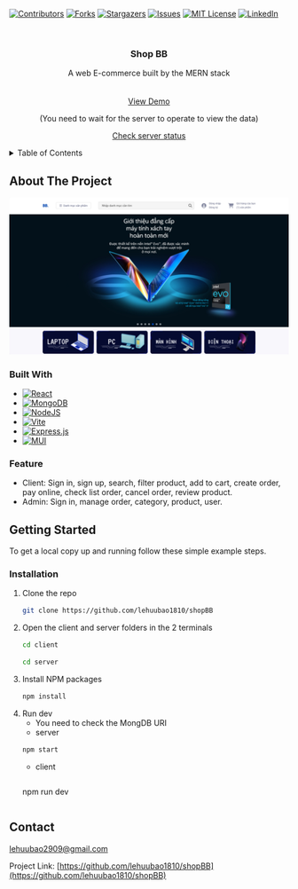 <a name="readme-top"></a>

[![Contributors][contributors-shield]][contributors-url]
[![Forks][forks-shield]][forks-url]
[![Stargazers][stars-shield]][stars-url]
[![Issues][issues-shield]][issues-url]
[![MIT License][license-shield]][license-url]
[![LinkedIn][linkedin-shield]][linkedin-url]



<!-- PROJECT LOGO -->
<br />
<div align="center">
  <!-- <a href="https://github.com/lehuubao1810/Todo">
    <img src="images/logo.png" alt="Logo" width="80" height="80">
  </a> -->

<h3 align="center">Shop BB</h3>

  <p align="center">
    A web E-commerce built by the MERN stack
    <br />
    <!-- <a href="https://github.com/github_username/repo_name"><strong>Explore the docs »</strong></a> -->
    <br />
    <br />
    <a href="https://shop-bb.vercel.app/">View Demo</a>
    <p>(You need to wait for the server to operate to view the data)</p>
    <a href="https://shopbb.onrender.com/">Check server status</a>
    <!-- ·
    <a href="https://github.com/github_username/repo_name/issues">Report Bug</a>
    ·
    <a href="https://github.com/github_username/repo_name/issues">Request Feature</a> -->
  </p>
</div>



<!-- TABLE OF CONTENTS -->
<details>
  <summary>Table of Contents</summary>
  <ol>
    <li>
      <a href="#about-the-project">About The Project</a>
      <ul>
        <li><a href="#built-with">Built With</a></li>
        <!-- feature -->
        <li><a href="#feature">Feature</a></li>
      </ul>
    </li>
    <li>
      <a href="#getting-started">Getting Started</a>
      <ul>
        <li><a href="#installation">Installation</a></li>
      </ul>
    </li>
    <li><a href="#contact">Contact</a></li>
  </ol>
</details>


<!-- ABOUT THE PROJECT -->
## About The Project

<img src="https://raw.githubusercontent.com/lehuubao1810/portfolio/main/public/img/shopbb.png" alt="ShopBB">


### Built With

* [![React][React.js]][React-url]
* [![MongoDB]][MongoDB-url]
* [![NodeJS]][NodeJS-url]
* [![Vite]][Vite-url]
* [![Express.js]][Express.js-url]
* [![MUI]][MUI-url]
### Feature

* Client: Sign in, sign up, search, filter product, add to cart, create order, pay online, check list
order, cancel order, review product.
* Admin: Sign in, manage order, category, product, user.

<!-- GETTING STARTED -->
## Getting Started

To get a local copy up and running follow these simple example steps.

### Installation


1. Clone the repo
   ```sh
   git clone https://github.com/lehuubao1810/shopBB
   ```
2. Open the client and server folders in the 2 terminals
    ```sh
   cd client
   ```
    ```sh
   cd server
   ```
2. Install NPM packages
   ```sh
   npm install
   ```
3. Run dev
   * You need to check the MongDB URI
   - server
   ```sh
   npm start
   ```
   - client
      ```sh
   npm run dev
   ```

<!-- CONTACT -->
## Contact

lehuubao2909@gmail.com

Project Link: [https://github.com/lehuubao1810/shopBB](https://github.com/lehuubao1810/shopBB)

<!-- MARKDOWN LINKS & IMAGES -->
<!-- https://www.markdownguide.org/basic-syntax/#reference-style-links -->
[contributors-shield]: https://img.shields.io/github/contributors/lehuubao1810/portfolio.svg?style=for-the-badge
[contributors-url]: https://github.com/lehuubao1810/shopBB/graphs/contributors
[forks-shield]: https://img.shields.io/github/forks/lehuubao1810/portfolio.svg?style=for-the-badge
[forks-url]: https://github.com/lehuubao1810/shopBB/network/members
[stars-shield]: https://img.shields.io/github/stars/lehuubao1810/portfolio.svg?style=for-the-badge
[stars-url]: https://github.com/lehuubao1810/shopBB/stargazers
[issues-shield]: https://img.shields.io/github/issues/lehuubao1810/portfolio.svg?style=for-the-badge
[issues-url]: https://github.com/lehuubao1810/shopBB/issues
[license-shield]: https://img.shields.io/github/license/lehuubao1810/portfolio.svg?style=for-the-badge
[license-url]: https://github.com/lehuubao1810/shopBB/blob/master/LICENSE.txt
[linkedin-shield]: https://img.shields.io/badge/-LinkedIn-black.svg?style=for-the-badge&logo=linkedin&colorB=555
[linkedin-url]: https://linkedin.com/in/linkedin_username
[product-screenshot]: images/screenshot.png
[Next.js]: https://img.shields.io/badge/next.js-000000?style=for-the-badge&logo=nextdotjs&logoColor=white
[Next-url]: https://nextjs.org/
[React.js]: https://img.shields.io/badge/React-20232A?style=for-the-badge&logo=react&logoColor=61DAFB
[React-url]: https://reactjs.org/
[Firebase]: https://img.shields.io/badge/Firebase-FFCA28?style=for-the-badge&logo=firebase&logoColor=black
[Firebase-url]: https://firebase.google.com/
[MongoDB]: https://img.shields.io/badge/MongoDB-%234ea94b.svg?style=for-the-badge&logo=mongodb&logoColor=white
[MongoDB-url]: https://www.mongodb.com/
[NodeJS]: https://img.shields.io/badge/node.js-6DA55F?style=for-the-badge&logo=node.js&logoColor=white
[NodeJS-url]: https://nodejs.org/
[Vite]: https://img.shields.io/badge/vite-%23646CFF.svg?style=for-the-badge&logo=vite&logoColor=white
[Vite-url]: https://vitejs.dev/
[Express.js]: https://img.shields.io/badge/express.js-%23404d59.svg?style=for-the-badge&logo=express&logoColor=%2361DAFB
[Express.js-url]: https://expressjs.com/
[MUI]: https://img.shields.io/badge/MUI-%230081CB.svg?style=for-the-badge&logo=mui&logoColor=white
[MUI-url]: https://mui.com/material-ui/